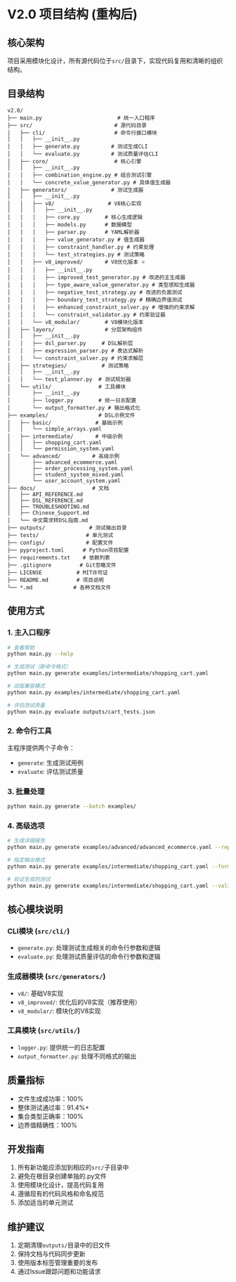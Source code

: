 # V2.0 项目结构 (重构后)

## 核心架构

项目采用模块化设计，所有源代码位于`src/`目录下，实现代码复用和清晰的组织结构。

## 目录结构

```
v2.0/
├── main.py                        # 统一入口程序
├── src/                          # 源代码目录
│   ├── cli/                      # 命令行接口模块
│   │   ├── __init__.py
│   │   ├── generate.py          # 测试生成CLI
│   │   └── evaluate.py          # 测试质量评估CLI
│   ├── core/                     # 核心引擎
│   │   ├── __init__.py
│   │   ├── combination_engine.py # 组合测试引擎
│   │   └── concrete_value_generator.py # 具体值生成器
│   ├── generators/              # 测试生成器
│   │   ├── __init__.py
│   │   ├── v8/                 # V8核心实现
│   │   │   ├── __init__.py
│   │   │   ├── core.py        # 核心生成逻辑
│   │   │   ├── models.py      # 数据模型
│   │   │   ├── parser.py      # YAML解析器
│   │   │   ├── value_generator.py # 值生成器
│   │   │   ├── constraint_handler.py # 约束处理
│   │   │   └── test_strategies.py # 测试策略
│   │   ├── v8_improved/       # V8优化版本 ⭐
│   │   │   ├── __init__.py
│   │   │   ├── improved_test_generator.py # 改进的主生成器
│   │   │   ├── type_aware_value_generator.py # 类型感知生成器
│   │   │   ├── negative_test_strategy.py # 改进的负面测试
│   │   │   ├── boundary_test_strategy.py # 精确边界值测试
│   │   │   ├── enhanced_constraint_solver.py # 增强的约束求解
│   │   │   └── constraint_validator.py # 约束验证器
│   │   └── v8_modular/        # V8模块化版本
│   ├── layers/                # 分层架构组件
│   │   ├── __init__.py
│   │   ├── dsl_parser.py     # DSL解析层
│   │   ├── expression_parser.py # 表达式解析
│   │   └── constraint_solver.py # 约束求解层
│   ├── strategies/           # 测试策略
│   │   ├── __init__.py
│   │   └── test_planner.py  # 测试规划器
│   └── utils/               # 工具模块
│       ├── __init__.py
│       ├── logger.py        # 统一日志配置
│       └── output_formatter.py # 输出格式化
├── examples/                # DSL示例文件
│   ├── basic/              # 基础示例
│   │   └── simple_arrays.yaml
│   ├── intermediate/       # 中级示例
│   │   ├── shopping_cart.yaml
│   │   └── permission_system.yaml
│   └── advanced/          # 高级示例
│       ├── advanced_ecommerce.yaml
│       ├── order_processing_system.yaml
│       ├── student_system_mixed.yaml
│       └── user_account_system.yaml
├── docs/                  # 文档
│   ├── API_REFERENCE.md
│   ├── DSL_REFERENCE.md
│   ├── TROUBLESHOOTING.md
│   ├── Chinese_Support.md
│   └── 中文需求转DSL指南.md
├── outputs/              # 测试输出目录
├── tests/               # 单元测试
├── configs/             # 配置文件
├── pyproject.toml      # Python项目配置
├── requirements.txt    # 依赖列表
├── .gitignore         # Git忽略文件
├── LICENSE           # MIT许可证
├── README.md         # 项目说明
└── *.md             # 各种文档文件
```

## 使用方式

### 1. 主入口程序
```bash
# 查看帮助
python main.py --help

# 生成测试（新命令格式）
python main.py generate examples/intermediate/shopping_cart.yaml

# 旧版兼容模式
python main.py examples/intermediate/shopping_cart.yaml

# 评估测试质量
python main.py evaluate outputs/cart_tests.json
```

### 2. 命令行工具
主程序提供两个子命令：
- `generate`: 生成测试用例
- `evaluate`: 评估测试质量

### 3. 批量处理
```bash
python main.py generate --batch examples/
```

### 4. 高级选项
```bash
# 生成详细报告
python main.py generate examples/advanced/advanced_ecommerce.yaml --report

# 指定输出格式
python main.py generate examples/intermediate/shopping_cart.yaml --format markdown

# 验证生成的测试
python main.py generate examples/intermediate/shopping_cart.yaml --validate
```

## 核心模块说明

### CLI模块 (`src/cli/`)
- `generate.py`: 处理测试生成相关的命令行参数和逻辑
- `evaluate.py`: 处理测试质量评估的命令行参数和逻辑

### 生成器模块 (`src/generators/`)
- `v8/`: 基础V8实现
- `v8_improved/`: 优化后的V8实现（推荐使用）
- `v8_modular/`: 模块化的V8实现

### 工具模块 (`src/utils/`)
- `logger.py`: 提供统一的日志配置
- `output_formatter.py`: 处理不同格式的输出

## 质量指标

- 文件生成成功率：100%
- 整体测试通过率：91.4%+
- 集合类型正确率：100%
- 边界值精确性：100%

## 开发指南

1. 所有新功能应添加到相应的`src/`子目录中
2. 避免在根目录创建单独的.py文件
3. 使用模块化设计，提高代码复用
4. 遵循现有的代码风格和命名规范
5. 添加适当的单元测试

## 维护建议

1. 定期清理`outputs/`目录中的旧文件
2. 保持文档与代码同步更新
3. 使用版本标签管理重要的发布
4. 通过Issue跟踪问题和功能请求